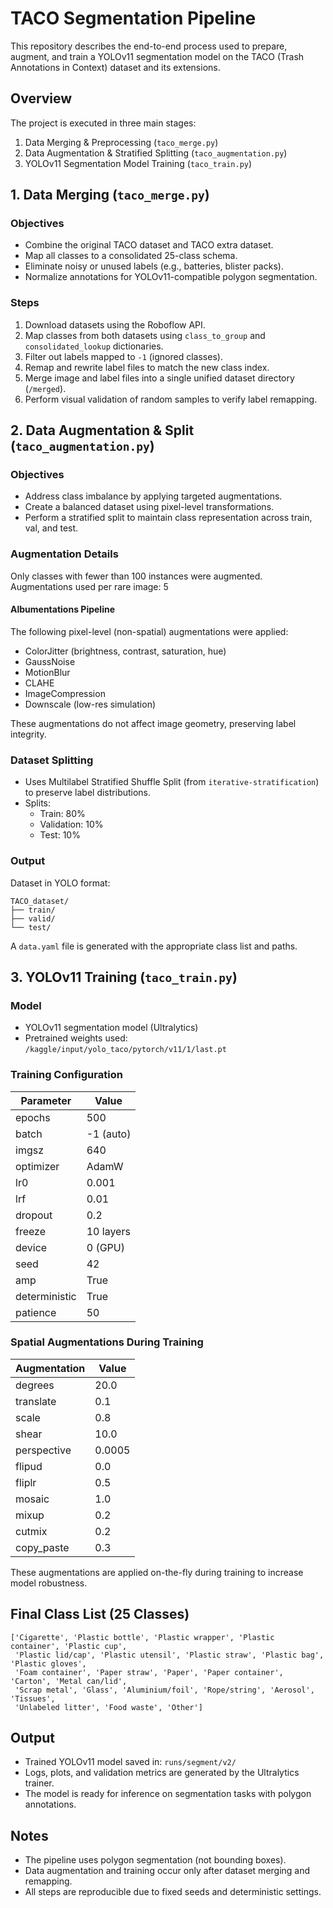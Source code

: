 
# TACO Segmentation Pipeline

This repository describes the end-to-end process used to prepare, augment, and train a YOLOv11 segmentation model on the TACO (Trash Annotations in Context) dataset and its extensions.

## Overview

The project is executed in three main stages:

1. Data Merging & Preprocessing (`taco_merge.py`)  
2. Data Augmentation & Stratified Splitting (`taco_augmentation.py`)  
3. YOLOv11 Segmentation Model Training (`taco_train.py`)

## 1. Data Merging (`taco_merge.py`)

### Objectives

- Combine the original TACO dataset and TACO extra dataset.
- Map all classes to a consolidated 25-class schema.
- Eliminate noisy or unused labels (e.g., batteries, blister packs).
- Normalize annotations for YOLOv11-compatible polygon segmentation.

### Steps

1. Download datasets using the Roboflow API.
2. Map classes from both datasets using `class_to_group` and `consolidated_lookup` dictionaries.
3. Filter out labels mapped to `-1` (ignored classes).
4. Remap and rewrite label files to match the new class index.
5. Merge image and label files into a single unified dataset directory (`/merged`).
6. Perform visual validation of random samples to verify label remapping.

## 2. Data Augmentation & Split (`taco_augmentation.py`)

### Objectives

- Address class imbalance by applying targeted augmentations.
- Create a balanced dataset using pixel-level transformations.
- Perform a stratified split to maintain class representation across train, val, and test.

### Augmentation Details

Only classes with fewer than 100 instances were augmented.  
Augmentations used per rare image: 5

#### Albumentations Pipeline

The following pixel-level (non-spatial) augmentations were applied:

- ColorJitter (brightness, contrast, saturation, hue)
- GaussNoise
- MotionBlur
- CLAHE
- ImageCompression
- Downscale (low-res simulation)

These augmentations do not affect image geometry, preserving label integrity.

### Dataset Splitting

- Uses Multilabel Stratified Shuffle Split (from `iterative-stratification`) to preserve label distributions.
- Splits:
  - Train: 80%
  - Validation: 10%
  - Test: 10%

### Output

Dataset in YOLO format:

```
TACO_dataset/
├── train/
├── valid/
└── test/
```

A `data.yaml` file is generated with the appropriate class list and paths.

## 3. YOLOv11 Training (`taco_train.py`)

### Model

- YOLOv11 segmentation model (Ultralytics)
- Pretrained weights used: `/kaggle/input/yolo_taco/pytorch/v11/1/last.pt`

### Training Configuration

| Parameter         | Value      |
|------------------|------------|
| epochs           | 500        |
| batch            | -1 (auto)  |
| imgsz            | 640        |
| optimizer        | AdamW      |
| lr0              | 0.001      |
| lrf              | 0.01       |
| dropout          | 0.2        |
| freeze           | 10 layers  |
| device           | 0 (GPU)    |
| seed             | 42         |
| amp              | True       |
| deterministic    | True       |
| patience         | 50         |

### Spatial Augmentations During Training

| Augmentation  | Value |
|---------------|--------|
| degrees       | 20.0   |
| translate     | 0.1    |
| scale         | 0.8    |
| shear         | 10.0   |
| perspective   | 0.0005 |
| flipud        | 0.0    |
| fliplr        | 0.5    |
| mosaic        | 1.0    |
| mixup         | 0.2    |
| cutmix        | 0.2    |
| copy_paste    | 0.3    |

These augmentations are applied on-the-fly during training to increase model robustness.

## Final Class List (25 Classes)

```
['Cigarette', 'Plastic bottle', 'Plastic wrapper', 'Plastic container', 'Plastic cup',
 'Plastic lid/cap', 'Plastic utensil', 'Plastic straw', 'Plastic bag', 'Plastic gloves',
 'Foam container', 'Paper straw', 'Paper', 'Paper container', 'Carton', 'Metal can/lid',
 'Scrap metal', 'Glass', 'Aluminium/foil', 'Rope/string', 'Aerosol', 'Tissues',
 'Unlabeled litter', 'Food waste', 'Other']
```

## Output

- Trained YOLOv11 model saved in: `runs/segment/v2/`
- Logs, plots, and validation metrics are generated by the Ultralytics trainer.
- The model is ready for inference on segmentation tasks with polygon annotations.

## Notes

- The pipeline uses polygon segmentation (not bounding boxes).
- Data augmentation and training occur only after dataset merging and remapping.
- All steps are reproducible due to fixed seeds and deterministic settings.